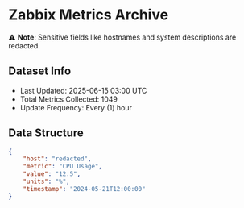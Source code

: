 # Zabbix Metrics Archive

⚠️ **Note**: Sensitive fields like hostnames and system descriptions are redacted.

## Dataset Info
- Last Updated: 2025-06-15 03:00 UTC
- Total Metrics Collected: 1049
- Update Frequency: Every (1) hour

## Data Structure
```json
{
    "host": "redacted",
    "metric": "CPU Usage",
    "value": "12.5",
    "units": "%",
    "timestamp": "2024-05-21T12:00:00"
}
```
